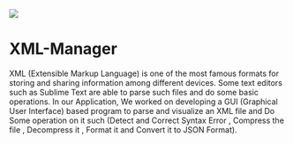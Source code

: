 <img src = "xml.ico">

# XML-Manager

XML (Extensible Markup Language) is one of the most famous formats for storing and sharing information among different devices. Some text editors such as Sublime Text are able to parse
such files and do some basic operations. In our Application, We worked on developing a GUI (Graphical User Interface) based program to parse and visualize an XML file and Do Some operation on it such (Detect and Correct Syntax Error , Compress the file , Decompress it , Format it and Convert it to JSON Format).
